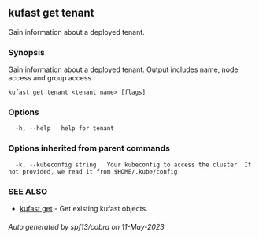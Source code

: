 ## kufast get tenant

Gain information about a deployed tenant.

### Synopsis

Gain information about a deployed tenant. Output includes name, node access and group access

```
kufast get tenant <tenant name> [flags]
```

### Options

```
  -h, --help   help for tenant
```

### Options inherited from parent commands

```
  -k, --kubeconfig string   Your kubeconfig to access the cluster. If not provided, we read it from $HOME/.kube/config
```

### SEE ALSO

* [kufast get](kufast_get.md)	 - Get existing kufast objects.

###### Auto generated by spf13/cobra on 11-May-2023
